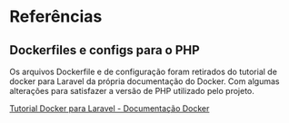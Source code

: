 # Referências

## Dockerfiles e configs para o PHP

Os arquivos Dockerfile e de configuração foram retirados do tutorial de docker para Laravel da própria documentação do Docker. Com algumas alterações para satisfazer a versão de PHP utilizado pelo projeto.

[Tutorial Docker para Laravel - Documentação Docker](https://docs.docker.com/guides/frameworks/laravel/production-setup/)
